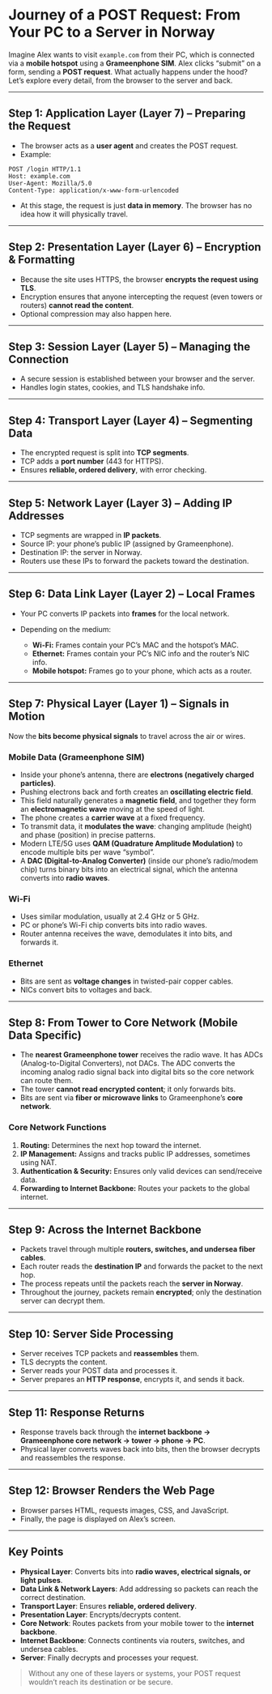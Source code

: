 # **Journey of a POST Request: From Your PC to a Server in Norway**

Imagine Alex wants to visit `example.com` from their PC, which is connected via a **mobile hotspot** using a **Grameenphone SIM**. Alex clicks “submit” on a form, sending a **POST request**. What actually happens under the hood? Let’s explore every detail, from the browser to the server and back.

---

## **Step 1: Application Layer (Layer 7) – Preparing the Request**

* The browser acts as a **user agent** and creates the POST request.
* Example:

```
POST /login HTTP/1.1
Host: example.com
User-Agent: Mozilla/5.0
Content-Type: application/x-www-form-urlencoded
```

* At this stage, the request is just **data in memory**. The browser has no idea how it will physically travel.

---

## **Step 2: Presentation Layer (Layer 6) – Encryption & Formatting**

* Because the site uses HTTPS, the browser **encrypts the request using TLS**.
* Encryption ensures that anyone intercepting the request (even towers or routers) **cannot read the content**.
* Optional compression may also happen here.

---

## **Step 3: Session Layer (Layer 5) – Managing the Connection**

* A secure session is established between your browser and the server.
* Handles login states, cookies, and TLS handshake info.

---

## **Step 4: Transport Layer (Layer 4) – Segmenting Data**

* The encrypted request is split into **TCP segments**.
* TCP adds a **port number** (443 for HTTPS).
* Ensures **reliable, ordered delivery**, with error checking.

---

## **Step 5: Network Layer (Layer 3) – Adding IP Addresses**

* TCP segments are wrapped in **IP packets**.
* Source IP: your phone’s public IP (assigned by Grameenphone).
* Destination IP: the server in Norway.
* Routers use these IPs to forward the packets toward the destination.

---

## **Step 6: Data Link Layer (Layer 2) – Local Frames**

* Your PC converts IP packets into **frames** for the local network.
* Depending on the medium:

  * **Wi-Fi:** Frames contain your PC’s MAC and the hotspot’s MAC.
  * **Ethernet:** Frames contain your PC’s NIC info and the router’s NIC info.
  * **Mobile hotspot:** Frames go to your phone, which acts as a router.

---

## **Step 7: Physical Layer (Layer 1) – Signals in Motion**

Now the **bits become physical signals** to travel across the air or wires.

### **Mobile Data (Grameenphone SIM)**

* Inside your phone’s antenna, there are **electrons (negatively charged particles)**.
* Pushing electrons back and forth creates an **oscillating electric field**.
* This field naturally generates a **magnetic field**, and together they form an **electromagnetic wave** moving at the speed of light.
* The phone creates a **carrier wave** at a fixed frequency.
* To transmit data, it **modulates the wave**: changing amplitude (height) and phase (position) in precise patterns.
* Modern LTE/5G uses **QAM (Quadrature Amplitude Modulation)** to encode multiple bits per wave “symbol”.
* A **DAC (Digital-to-Analog Converter)** (inside our phone’s radio/modem chip) turns binary bits into an electrical signal, which the antenna converts into **radio waves**. 

### **Wi-Fi**

* Uses similar modulation, usually at 2.4 GHz or 5 GHz.
* PC or phone’s Wi-Fi chip converts bits into radio waves.
* Router antenna receives the wave, demodulates it into bits, and forwards it.

### **Ethernet**

* Bits are sent as **voltage changes** in twisted-pair copper cables.
* NICs convert bits to voltages and back.

---

## **Step 8: From Tower to Core Network (Mobile Data Specific)**

* The **nearest Grameenphone tower** receives the radio wave. It has ADCs (Analog-to-Digital Converters), not DACs. The ADC converts the incoming analog radio signal back into digital bits so the core network can route them.
* The tower **cannot read encrypted content**; it only forwards bits.
* Bits are sent via **fiber or microwave links** to Grameenphone’s **core network**.

### **Core Network Functions**

1. **Routing:** Determines the next hop toward the internet.
2. **IP Management:** Assigns and tracks public IP addresses, sometimes using NAT.
3. **Authentication & Security:** Ensures only valid devices can send/receive data.
4. **Forwarding to Internet Backbone:** Routes your packets to the global internet.

---

## **Step 9: Across the Internet Backbone**

* Packets travel through multiple **routers, switches, and undersea fiber cables**.
* Each router reads the **destination IP** and forwards the packet to the next hop.
* The process repeats until the packets reach the **server in Norway**.
* Throughout the journey, packets remain **encrypted**; only the destination server can decrypt them.

---

## **Step 10: Server Side Processing**

* Server receives TCP packets and **reassembles** them.
* TLS decrypts the content.
* Server reads your POST data and processes it.
* Server prepares an **HTTP response**, encrypts it, and sends it back.

---

## **Step 11: Response Returns**

* Response travels back through the **internet backbone → Grameenphone core network → tower → phone → PC**.
* Physical layer converts waves back into bits, then the browser decrypts and reassembles the response.

---

## **Step 12: Browser Renders the Web Page**

* Browser parses HTML, requests images, CSS, and JavaScript.
* Finally, the page is displayed on Alex’s screen.

---

## **Key Points**

* **Physical Layer**: Converts bits into **radio waves, electrical signals, or light pulses**.
* **Data Link & Network Layers**: Add addressing so packets can reach the correct destination.
* **Transport Layer**: Ensures **reliable, ordered delivery**.
* **Presentation Layer**: Encrypts/decrypts content.
* **Core Network**: Routes packets from your mobile tower to the **internet backbone**.
* **Internet Backbone**: Connects continents via routers, switches, and undersea cables.
* **Server**: Finally decrypts and processes your request.

> Without any one of these layers or systems, your POST request wouldn’t reach its destination or be secure.

